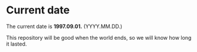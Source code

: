 # Current date

The current date is **1997.09.01.** (YYYY.MM.DD.)

This repository will be good when the world ends, so we will know how long it lasted.